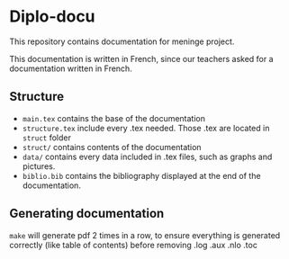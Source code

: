 # Diplo-docu 

This repository contains documentation for meninge project.

This documentation is written in French, since our
teachers asked for a documentation written in French.

## Structure

* `main.tex` contains the base of the documentation
* `structure.tex` include every .tex needed. Those .tex are located in `struct` folder
* `struct/` contains contents of the documentation
* `data/` contains every data included in .tex files, such as graphs and pictures.
* `biblio.bib` contains the bibliography displayed at the end of the documentation.

## Generating documentation

`make` will generate pdf 2 times in a row, to ensure everything is generated
 correctly (like table of contents) before removing .log .aux .nlo .toc
